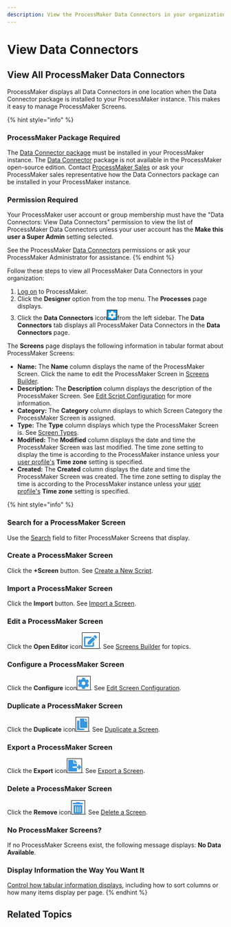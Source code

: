 ```yaml
---
description: View the ProcessMaker Data Connectors in your organization.
---
```


# View Data Connectors

## View All ProcessMaker Data Connectors <a id="view-all-scripts"></a>

ProcessMaker displays all Data Connectors in one location when the Data Connector package is installed to your ProcessMaker instance. This makes it easy to manage ProcessMaker Screens.

{% hint style="info" %}
### ProcessMaker Package Required

The [Data Connector package](../../package-development-distribution/package-a-connector/data-connector-package.md) must be installed in your ProcessMaker instance. The [Data Connector](what-is-a-data-connector.md) package is not available in the ProcessMaker open-source edition. Contact [ProcessMaker Sales](https://www.processmaker.com/contact/) or ask your ProcessMaker sales representative how the Data Connectors package can be installed in your ProcessMaker instance.

### Permission Required

Your ProcessMaker user account or group membership must have the "Data Connectors: View Data Connectors" permission to view the list of ProcessMaker Data Connectors unless your user account has the **Make this user a Super Admin** setting selected.

See the ProcessMaker [Data Connectors](../../processmaker-administration/permission-descriptions-for-users-and-groups.md#data-connectors) permissions or ask your ProcessMaker Administrator for assistance.
{% endhint %}

Follow these steps to view all ProcessMaker Data Connectors in your organization:

1. [Log on](../../using-processmaker/log-in.md#log-in) to ProcessMaker.
2. Click the **Designer** option from the top menu. The **Processes** page displays.
3. Click the **Data Connectors** icon![](../../.gitbook/assets/data-connectors-icon-package.png)from the left sidebar. The **Data Connectors** tab displays all ProcessMaker Data Connectors in the **Data Connectors** page.



The **Screens** page displays the following information in tabular format about ProcessMaker Screens:

* **Name:** The **Name** column displays the name of the ProcessMaker Screen. Click the name to edit the ProcessMaker Screen in [Screens Builder](../design-forms/screens-builder/).
* **Description:** The **Description** column displays the description of the ProcessMaker Screen. See [Edit Script Configuration](../scripts/manage-scripts/edit-script-configuration.md#edit-configuration-information-about-a-processmaker-script) for more information.
* **Category:** The **Category** column displays to which Screen Category the ProcessMaker Screen is assigned.
* **Type:** The **Type** column displays which type the ProcessMaker Screen is. See [Screen Types](../design-forms/screens-builder/types-for-screens.md).
* **Modified:** The **Modified** column displays the date and time the ProcessMaker Screen was last modified. The time zone setting to display the time is according to the ProcessMaker instance unless your [user profile's](../../using-processmaker/profile-settings.md#change-your-profile-settings) **Time zone** setting is specified.
* **Created:** The **Created** column displays the date and time the ProcessMaker Screen was created. The time zone setting to display the time is according to the ProcessMaker instance unless your [user profile's](../../using-processmaker/profile-settings.md#change-your-profile-settings) **Time zone** setting is specified.

{% hint style="info" %}
### Search for a ProcessMaker Screen

Use the [Search](../design-forms/manage-forms/search-for-a-screen.md#search-for-a-processmaker-screen) field to filter ProcessMaker Screens that display.

### Create a ProcessMaker Screen

Click the **+Screen** button. See [Create a New Script](../scripts/manage-scripts/create-a-new-script.md#create-a-new-processmaker-script).

### Import a ProcessMaker Screen

Click the **Import** button. See [Import a Screen](../design-forms/manage-forms/import-a-screen.md).

### Edit a ProcessMaker Screen

Click the **Open Editor** icon![](../../.gitbook/assets/edit-icon.png). See [Screens Builder](../design-forms/screens-builder/) for topics.

### Configure a ProcessMaker Screen

Click the **Configure** icon![](../../.gitbook/assets/configure-process-icon-processes-page-processes.png). See [Edit Screen Configuration](../design-forms/manage-forms/edit-a-screen.md#edit-configuration-information-about-a-processmaker-screen).

### Duplicate a ProcessMaker Screen

Click the **Duplicate** icon![](../../.gitbook/assets/duplicate-script-processes.png). See [Duplicate a Screen](../design-forms/manage-forms/duplicate-a-screen.md#duplicate-a-processmaker-screen).

### Export a ProcessMaker Screen

Click the **Export** icon![](../../.gitbook/assets/export-process-icon-processes.png). See [Export a Screen](../design-forms/manage-forms/export-a-screen.md).

### Delete a ProcessMaker Screen

Click the **Remove** icon![](../../.gitbook/assets/trash-icon-process-modeler-processes.png). See [Delete a Screen](../design-forms/manage-forms/remove-a-screen.md#delete-a-processmaker-screen).

### No ProcessMaker Screens?

If no ProcessMaker Screens exist, the following message displays: **No Data Available**.

### Display Information the Way You Want It

[Control how tabular information displays](../../using-processmaker/control-how-requests-display-in-a-tab.md), including how to sort columns or how many items display per page.
{% endhint %}

## Related Topics



